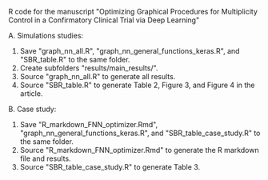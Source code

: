 R code for the manuscript "Optimizing Graphical Procedures for Multiplicity Control in a Confirmatory Clinical Trial via Deep Learning"

A. Simulations studies:
  1. Save "graph_nn_all.R", "graph_nn_general_functions_keras.R", and "SBR_table.R" to the same folder.
  2. Create subfolders "results/main_results/". 
  3. Source "graph_nn_all.R" to generate all results.
  4. Source "SBR_table.R" to generate Table 2, Figure 3, and Figure 4 in the article. 

B. Case study:
  1. Save "R_markdown_FNN_optimizer.Rmd", "graph_nn_general_functions_keras.R", and "SBR_table_case_study.R" to the same folder.
  2. Source "R_markdown_FNN_optimizer.Rmd" to generate the R markdown file and results.
  3. Source "SBR_table_case_study.R" to generate Table 3. 



